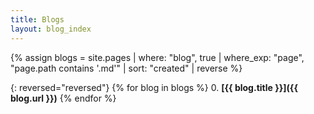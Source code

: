 ```yaml
---
title: Blogs
layout: blog_index
---
```


{% assign blogs = site.pages | where: "blog", true | where_exp: "page", "page.path contains '.md'" | sort: "created" | reverse %}

{: reversed="reversed"}
{% for blog in blogs %}
0. **[{{ blog.title }}]({{ blog.url }})**
{% endfor %}
